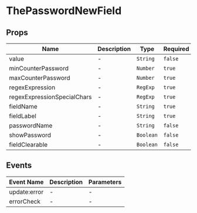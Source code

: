 # ThePasswordNewField

## Props

<!-- @vuese:ThePasswordNewField:props:start -->
|Name|Description|Type|Required|Default|
|---|---|---|---|---|
|value|-|`String`|`false`|""|
|minCounterPassword|-|`Number`|`true`|0|
|maxCounterPassword|-|`Number`|`true`|0|
|regexExpression|-|`RegExp`|`true`|""|
|regexExpressionSpecialChars|-|`RegExp`|`true`|""|
|fieldName|-|`String`|`true`|""|
|fieldLabel|-|`String`|`true`|""|
|passwordName|-|`String`|`false`|"password"|
|showPassword|-|`Boolean`|`false`|false|
|fieldClearable|-|`Boolean`|`false`|true|

<!-- @vuese:ThePasswordNewField:props:end -->


## Events

<!-- @vuese:ThePasswordNewField:events:start -->
|Event Name|Description|Parameters|
|---|---|---|
|update:error|-|-|
|errorCheck|-|-|

<!-- @vuese:ThePasswordNewField:events:end -->


